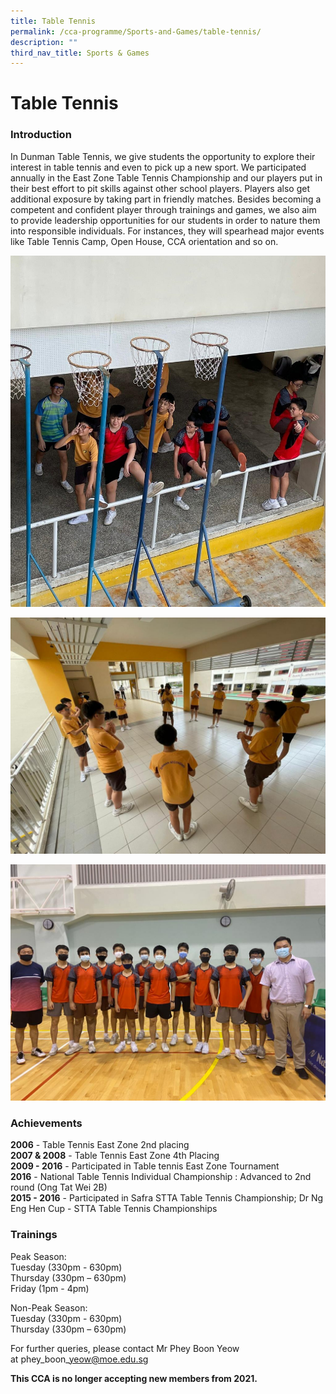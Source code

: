 ```yaml
---
title: Table Tennis
permalink: /cca-programme/Sports-and-Games/table-tennis/
description: ""
third_nav_title: Sports & Games
---
```

# Table Tennis

### Introduction

In Dunman Table Tennis, we give students the opportunity to explore their interest in table tennis and even to pick up a new sport. We participated annually in the East Zone Table Tennis Championship and our players put in their best effort to pit skills against other school players. Players also get additional exposure by taking part in friendly matches. Besides becoming a competent and confident player through trainings and games, we also aim to provide leadership opportunities for our students in order to nature them into responsible individuals. For instances, they will spearhead major events like Table Tennis Camp, Open House, CCA orientation and so on.

![](/images/Student%20Development%20Programme/CCA%20Programme/Sports%20&%20Games/TableTennis1_v2.jpeg)

![](/images/Student%20Development%20Programme/CCA%20Programme/Sports%20&%20Games/TableTennis2.jpeg)

![](/images/Student%20Development%20Programme/CCA%20Programme/Sports%20&%20Games/TableTennis3.jpeg)

### Achievements

**2006** \- Table Tennis East Zone 2nd placing  
**2007 & 2008** \- Table Tennis East Zone 4th Placing  
**2009 - 2016** - Participated in Table tennis East Zone Tournament  
**2016** - National Table Tennis Individual Championship : Advanced to 2nd round (Ong Tat Wei 2B)  
**2015 - 2016** - Participated in Safra STTA Table Tennis Championship; Dr Ng Eng Hen Cup - STTA Table Tennis Championships

### Trainings

Peak Season:   
Tuesday (330pm - 630pm)  
Thursday (330pm – 630pm)  
Friday (1pm - 4pm)  

Non-Peak Season:   
Tuesday (330pm - 630pm)  
Thursday (330pm – 630pm)  

For further queries, please contact Mr Phey Boon Yeow at phey\_boon\_yeow@moe.edu.sg

**This CCA is no longer accepting new members from 2021.**